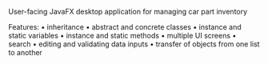 User-facing JavaFX desktop application for managing car part inventory

Features:
•   inheritance
•   abstract and concrete classes
•   instance and static variables
•   instance and static methods
•   multiple UI screens
•   search
•   editing and validating data inputs
•   transfer of objects from one list to another
